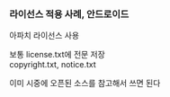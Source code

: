 ### 라이선스 적용 사례, 안드로이드
아파치 라이선스 사용  

보통 license.txt에 전문 저장  
copyright.txt, notice.txt  

이미 시중에 오픈된 소스를 참고해서 쓰면 된다